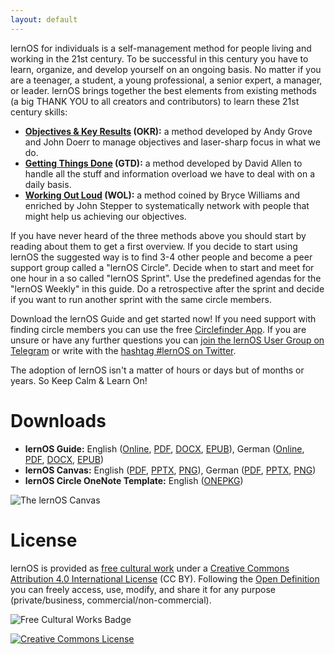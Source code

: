 ```yaml
---
layout: default
---
```


lernOS for individuals is a self-management method for people living and working in the 21st century. To be successful in this century you have to learn, organize, and develop yourself on an ongoing basis. No matter if you are a teenager, a student, a young professional, a senior expert, a manager, or leader. lernOS brings together the best elements from existing methods (a big THANK YOU to all creators and contributors) to learn these 21st century skills:

* **[Objectives & Key Results](https://en.wikipedia.org/wiki/OKR) (OKR):** a method developed by Andy Grove and John Doerr to manage objectives and laser-sharp focus in what we do.
* **[Getting Things Done](https://gettingthingsdone.com) (GTD):** a method developed by David Allen to handle all the stuff and information overload we have to deal with on a daily basis.
* **[Working Out Loud](https://workingoutloud.com) (WOL):** a method coined by Bryce Williams and enriched by John Stepper to systematically network with people that might help us achieving our objectives.

If you have never heard of the three methods above you should start by reading about them to get a first overview. If you decide to start using lernOS the suggested way is to find 3-4 other people and become a peer support group called a "lernOS Circle". Decide when to start and meet for one hour in a so called "lernOS Sprint". Use the predefined agendas for the "lernOS Weekly" in this guide. Do a retrospective after the sprint and decide if you want to run another sprint with the same circle members.

Download the lernOS Guide and get started now! If you need support with finding circle members you can use the free [Circlefinder App](http://circlefinder.app/). If you are unsure or have any further questions you can [join the lernOS User Group on Telegram](https://t.me/lernos) or write with the [hashtag #lernOS on Twitter](https://twitter.com/search?q=%23lernOS).

The adoption of lernOS isn't a matter of hours or days but of months or years. So Keep Calm & Learn On!

# Downloads
* **lernOS Guide:** English ([Online](https://github.com/simondueckert/lernos/blob/master/lernOS%20Guide/en/lernOS-Guide-en.md), [PDF](https://github.com/simondueckert/lernos/raw/master/lernOS%20Guide/en/lernOS-Guide-en.pdf), [DOCX](https://github.com/simondueckert/lernos/raw/master/lernOS%20Guide/en/lernOS-Guide-en.docx), [EPUB](https://github.com/simondueckert/lernos/raw/master/lernOS%20Guide/en/lernOS-Guide-en.epub)), German ([Online](https://github.com/simondueckert/lernos/blob/master/lernOS%20Guide/de/lernOS-Guide-de.md), [PDF](https://github.com/simondueckert/lernos/raw/master/lernOS%20Guide/de/lernOS-Guide-de.pdf), [DOCX](https://github.com/simondueckert/lernos/raw/master/lernOS%20Guide/de/lernOS-Guide-de.docx), [EPUB](https://github.com/simondueckert/lernos/raw/master/lernOS%20Guide/de/lernOS-Guide-de.epub))
* **lernOS Canvas:** English ([PDF](https://github.com/simondueckert/lernos/raw/master/lernOS%20Canvas/lernOS-Canvas-en.pdf), [PPTX](https://github.com/simondueckert/lernos/raw/master/lernOS%20Canvas/lernOS-Canvas-en.pptx), [PNG](https://raw.githubusercontent.com/simondueckert/lernos/master/lernOS%20Canvas/lernOS-Canvas-en.png)), German ([PDF](https://github.com/simondueckert/lernos/raw/master/lernOS%20Canvas/lernOS-Canvas-de.pdf), [PPTX](https://github.com/simondueckert/lernos/raw/master/lernOS%20Canvas/lernOS-Canvas-de.pptx), [PNG](https://raw.githubusercontent.com/simondueckert/lernos/master/lernOS%20Canvas/lernOS-Canvas-de.png))
* **lernOS Circle OneNote Template:** English ([ONEPKG](https://github.com/simondueckert/lernos/raw/master/lernOS%20Templates/lernOS-Circle-Template.onepkg))

![The lernOS Canvas](https://raw.githubusercontent.com/simondueckert/lernos/master/lernOS%20Canvas/lernOS-Canvas-en.png)

# License
lernOS is provided as [free cultural work](https://creativecommons.org/share-your-work/public-domain/freeworks/) under a [Creative Commons Attribution 4.0 International License](https://creativecommons.org/licenses/by/4.0/) (CC BY). Following the [Open Definition](https://opendefinition.org/) you can freely access, use, modify, and share it for any purpose (private/business, commercial/non-commercial).

![Free Cultural Works Badge](https://upload.wikimedia.org/wikipedia/commons/thumb/b/b7/Approved-for-free-cultural-works.svg/240px-Approved-for-free-cultural-works.svg.png)

<a rel="license" href="http://creativecommons.org/licenses/by/4.0/" target="_blank"><img alt="Creative Commons License" style="border-width:0" src="https://i.creativecommons.org/l/by/4.0/88x31.png" /></a>
